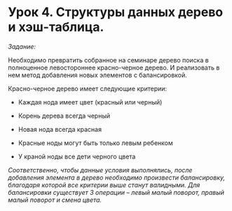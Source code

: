 # Урок 4. Структуры данных дерево и хэш-таблица.

*Задание:*

Необходимо превратить собранное на семинаре дерево поиска в полноценное левостороннее красно-черное дерево. И реализовать в нем метод добавления новых элементов с балансировкой.

Красно-черное дерево имеет следующие критерии:

- Каждая нода имеет цвет (красный или черный)

- Корень дерева всегда черный

- Новая нода всегда красная

- Красные ноды могут быть только левым ребенком

- У краной ноды все дети черного цвета

*Соответственно, чтобы данные условия выполнялись, после добавления элемента в дерево необходимо произвести балансировку, благодаря которой все критерии выше станут валидными. Для балансировки существует 3 операции – левый малый поворот, правый малый поворот и смена цвета.*
